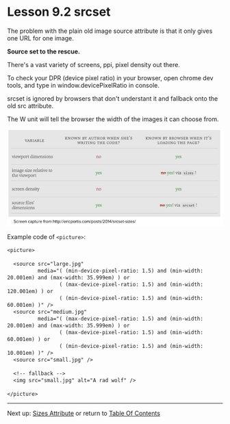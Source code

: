 # Lesson 9.2 srcset

The problem with the plain old image source attribute is that it only gives one URL for one image. 

**Source set to the rescue.**

There's a vast variety of screens, ppi, pixel density out there.


To check your DPR (device pixel ratio) in your browser, open chrome dev tools, and type in window.devicePixelRatio in console.

srcset is ignored by browsers that don't understant it and fallback onto the old src attribute.

The W unit will tell the browser the width of the images it can choose from.

<img src="images/srcset_known_variables.jpg" width=700>

Example code of `<picture>`:
```
<picture>

  <source src="large.jpg"
          media="( (min-device-pixel-ratio: 1.5) and (min-width: 20.001em) and (max-width: 35.999em) ) or
                 ( (max-device-pixel-ratio: 1.5) and (min-width: 120.001em) ) or
                 ( (min-device-pixel-ratio: 1.5) and (min-width: 60.001em) )" />
  <source src="medium.jpg"
          media="( (max-device-pixel-ratio: 1.5) and (min-width: 20.001em) and (max-width: 35.999em) ) or
                 ( (max-device-pixel-ratio: 1.5) and (min-width: 60.001em) ) or
                 ( (min-device-pixel-ratio: 1.5) and (min-width: 10.001em) )" />
  <source src="small.jpg" />

  <!-- fallback -->
  <img src="small.jpg" alt="A rad wolf" />

</picture>
```

- - -
Next up: [Sizes Attribute](ND024_Part2_Lesson09_03.md) or return to [Table Of Contents](./ND024_TableOfContents.md)

